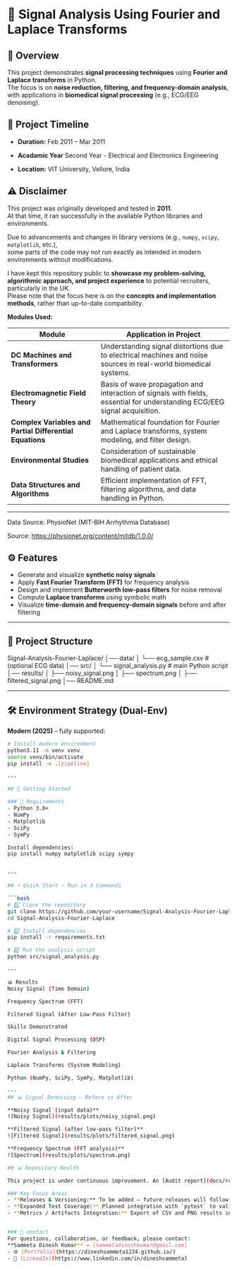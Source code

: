 

# 🧠 Signal Analysis Using Fourier and Laplace Transforms  

## 📌 Overview  
This project demonstrates **signal processing techniques** using **Fourier and Laplace transforms** in Python.  
The focus is on **noise reduction, filtering, and frequency-domain analysis**, with applications in **biomedical signal processing** (e.g., ECG/EEG denoising).  

## 📅 Project Timeline

- **Duration:** Feb 2011 – Mar 2011 

- **Acadamic Year** Second Year - Electrical and Electronics Engineering
  
- **Location:** VIT University, Vellore, India  

## ⚠️ Disclaimer

This project was originally developed and tested in **2011**.  
At that time, it ran successfully in the available Python libraries and environments.  

Due to advancements and changes in library versions (e.g., `numpy`, `scipy`, `matplotlib`, etc.),  
some parts of the code may not run exactly as intended in modern environments without modifications.  

I have kept this repository public to **showcase my problem-solving, algorithmic approach, and project experience** to potential recruiters, particularly in the UK.  
Please note that the focus here is on the **concepts and implementation methods**, rather than up-to-date compatibility.

**Modules Used:** 


| **Module**                                               | **Application in Project**                                                                                                |
| -------------------------------------------------------- | ------------------------------------------------------------------------------------------------------------------------- |
| **DC Machines and Transformers**                         | Understanding signal distortions due to electrical machines and noise sources in real-world biomedical systems.           |
| **Electromagnetic Field Theory**                         | Basis of wave propagation and interaction of signals with fields, essential for understanding ECG/EEG signal acquisition. |
| **Complex Variables and Partial Differential Equations** | Mathematical foundation for Fourier and Laplace transforms, system modeling, and filter design.                           |
| **Environmental Studies**                                | Consideration of sustainable biomedical applications and ethical handling of patient data.                                |
| **Data Structures and Algorithms**                       | Efficient implementation of FFT, filtering algorithms, and data handling in Python.                                       |

---
Data Source:
PhysioNet (MIT-BIH Arrhythmia Database)

Source: https://physionet.org/content/mitdb/1.0.0/

## ⚙️ Features  
- Generate and visualize **synthetic noisy signals**  
- Apply **Fast Fourier Transform (FFT)** for frequency analysis  
- Design and implement **Butterworth low-pass filters** for noise removal  
- Compute **Laplace transforms** using symbolic math  
- Visualize **time-domain and frequency-domain signals** before and after filtering  

---

## 📂 Project Structure
Signal-Analysis-Fourier-Laplace/
│── data/
│ └── ecg_sample.csv # (optional ECG data)
│── src/
│ └── signal_analysis.py # main Python script
│── results/
│ ├── noisy_signal.png
│ ├── spectrum.png
│ ├── filtered_signal.png
│── README.md


---
## 🛠 Environment Strategy (Dual-Env)

**Modern (2025)** – fully supported:

```bash
# Install modern environment
python3.11 -m venv venv
source venv/bin/activate
pip install -e .[pipeline]

---

## 🚀 Getting Started  

### 🔧 Requirements  
- Python 3.8+  
- NumPy  
- Matplotlib  
- SciPy  
- SymPy  

Install dependencies:  
pip install numpy matplotlib scipy sympy


---

## ⚡ Quick Start — Run in 3 Commands

```bash
# 1️⃣ Clone the repository
git clone https://github.com/your-username/Signal-Analysis-Fourier-Laplace.git
cd Signal-Analysis-Fourier-Laplace

# 2️⃣ Install dependencies
pip install -r requirements.txt

# 3️⃣ Run the analysis script
python src/signal_analysis.py

---

📊 Results
Noisy Signal (Time Domain)

Frequency Spectrum (FFT)

Filtered Signal (After Low-Pass Filter)

Skills Demonstrated

Digital Signal Processing (DSP)

Fourier Analysis & Filtering

Laplace Transforms (System Modeling)

Python (NumPy, SciPy, SymPy, Matplotlib)

---
## 📊 Signal Denoising — Before vs After

**Noisy Signal (input data)**  
![Noisy Signal](results/plots/noisy_signal.png)

**Filtered Signal (after low-pass filter)**  
![Filtered Signal](results/plots/filtered_signal.png)

**Frequency Spectrum (FFT analysis)**  
![Spectrum](results/plots/spectrum.png)

## 📊 Repository Health

This project is under continuous improvement. An [Audit report](docs/repo_audit.md) has been created to track repository health and enhancements.

### Key Focus Areas
- **Releases & Versioning:** To be added — future releases will follow semantic versioning for clarity and reproducibility.  
- **Expanded Test Coverage:** Planned integration with `pytest` to validate FFT, filtering, and Laplace transform outputs.  
- **Metrics / Artifacts Integration:** Export of CSV and PNG results in CI workflows to ensure reproducibility and easy visualization of outputs.


### 🔧 contact 
For questions, collaboration, or feedback, please contact:  
**Sammeta Dinesh Kumar** — [sammetadineshkumar@gmail.com]
- 🌐 [Portfolio](https://dineshsammeta1234.github.io/)  
- 🔗 [LinkedIn](https://www.linkedin.com/in/dineshsammeta)   
